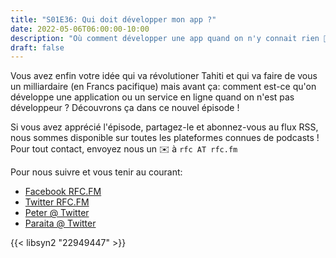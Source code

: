 ```yaml
---
title: "S01E36: Qui doit développer mon app ?"
date: 2022-05-06T06:00:00-10:00
description: "Où comment développer une app quand on n'y connait rien 🤷"
draft: false
---
```


Vous avez enfin votre idée qui va révolutioner Tahiti et qui va faire de vous un milliardaire (en Francs pacifique) mais avant ça: comment est-ce qu'on développe une application ou un service en ligne quand on n'est pas développeur ? Découvrons ça dans ce nouvel épisode !


Si vous avez apprécié l'épisode, partagez-le et abonnez-vous au flux RSS, nous sommes disponible sur toutes les plateformes connues de podcasts !
Pour tout contact, envoyez nous un ✉️  à `rfc AT rfc.fm`

Pour nous suivre et vous tenir au courant:

* [Facebook RFC.FM](https://www.facebook.com/rfcfm)
* [Twitter RFC.FM](https://twitter.com/rfcfmtahiti)
* [Peter @ Twitter](https://twitter.com/teriiehina)
* [Paraita @ Twitter](https://twitter.com/paraita)

{{< libsyn2 "22949447" >}}